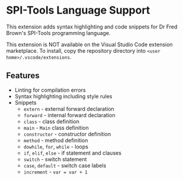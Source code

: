 # SPI-Tools Language Support

This extension adds syntax highlighting and code snippets for Dr Fred Brown's SPI-Tools programming language.

This extension is NOT available on the Visual Studio Code extension marketplace. To install, copy the repository directory into `<user home>/.vscode/extensions`.

## Features

- Linting for compilation errors
- Syntax highlighting including style rules
- Snippets
    - `extern` - external forward declaration
    - `forward` - internal forward declaration
    - `class` - class definition
    - `main` - `Main` class definition
    - `constructor` - constructor definition
    - `method` - method definition
    - `dowhile`, `for`, `while` - loops
    - `if`, `elif`, `else` - if statement and clauses
    - `switch` - switch statement
    - `case`, `default` - switch case labels
    - `increment` - `var = var + 1`
